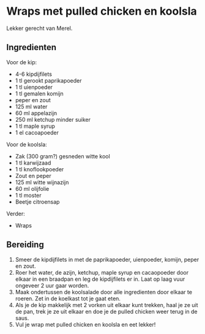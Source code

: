 # Wraps met pulled chicken en koolsla
Lekker gerecht van Merel.

## Ingredienten

Voor de kip:
-	4-6 kipdijfilets
-	1 tl gerookt paprikapoeder
-	1 tl uienpoeder
-	1 tl gemalen komijn
-	peper en zout
-	125 ml water
-	60 ml appelazijn
-	250 ml ketchup minder suiker
-	1 tl maple syrup
-	1 el cacoapoeder

Voor de koolsla: 
-	Zak (300 gram?) gesneden witte kool
-	1 tl karwijzaad
-	1 tl knoflookpoeder
-	Zout en peper
-	125 ml witte wijnazijn
-	60 ml olijfolie
-	1 tl moster
-	Beetje citroensap

Verder:
-	Wraps 

## Bereiding

1.	Smeer de kipdijfilets in met de paprikapoeder, uienpoeder, komijn, peper en zout.
2.	Roer het water, de azijn, ketchup, maple syrup en cacaopoeder door elkaar in een braadpan en leg de kipdijfilets er in. Laat op laag vuur ongeveer 2 uur gaar worden.
3.	Maak ondertussen de koolsalade door alle ingredienten door elkaar te roeren. Zet in de koelkast tot je gaat eten.
4.	Als je de kip makkelijk met 2 vorken uit elkaar kunt trekken, haal je ze uit de pan, trek je ze uit elkaar en doe je de pulled chicken weer terug in de saus. 
5.	Vul je wrap met pulled chicken en koolsla en eet lekker! 
